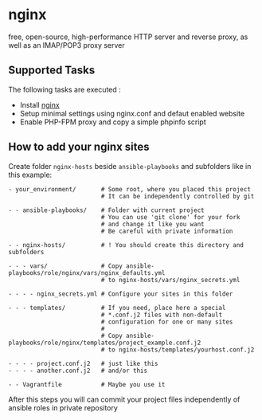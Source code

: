nginx
=====

free, open-source, high-performance HTTP server and reverse proxy, as well as an IMAP/POP3 proxy server

Supported Tasks
-----------------

The following tasks are executed :

  - Install [nginx](http://nginx.org/)
  - Setup minimal settings using nginx.conf and defaut enabled website
  - Enable PHP-FPM proxy and copy a simple phpinfo script

How to add your nginx sites
---------------------------

Create folder ```nginx-hosts``` beside ```ansible-playbooks``` and subfolders like in this example:


```
- your_environment/       # Some root, where you placed this project
                          # It can be independently controlled by git

- - ansible-playbooks/    # Folder with current project
                          # You can use 'git clone' for your fork
                          # and change it like you want
                          # Be careful with private information

- - nginx-hosts/          # ! You should create this directory and subfolders

- - - vars/               # Copy ansible-playbooks/role/nginx/vars/nginx_defaults.yml
                          # to nginx-hosts/vars/nginx_secrets.yml

- - - - nginx_secrets.yml # Configure your sites in this folder

- - - templates/          # If you need, place here a special
                          # *.conf.j2 files with non-default
                          # configuration for one or many sites
                          #
                          # Copy ansible-playbooks/role/nginx/templates/project_example.conf.j2
                          # to nginx-hosts/templates/yourhost.conf.j2

- - - - project.conf.j2   # just like this
- - - - another.conf.j2   # and/or this

- - Vagrantfile           # Maybe you use it
```

After this steps you will can commit your project files independently of ansible roles in private repository